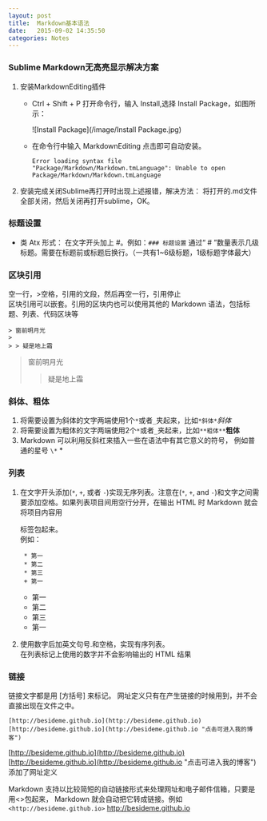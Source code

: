 ```yaml
---
layout: post
title:  Markdown基本语法
date:   2015-09-02 14:35:50
categories: Notes
---   
```


### Sublime Markdown无高亮显示解决方案   
 
1. 安装Markdown​Editing插件  

	* Ctrl + Shift + P 打开命令行，输入 Install,选择 Install Package，如图所示：
	  
	  ![Install Package](/image/Install Package.jpg)  

	* 在命令行中输入 Markdown​Editing 点击即可自动安装。  
	 
		`Error loading syntax file
		    "Package/Markdown/Markdown.tmLanguage": Unable to open Package/Markdown/Markdown.tmLanguage`

2. 安装完成关闭Sublime再打开时出现上述报错，解决方法：
将打开的.md文件全部关闭，然后关闭再打开sublime，OK。


### 标题设置  

* 类 Atx 形式：
在文字开头加上 \#。例如：`### 标题设置`&nbsp;通过“ # ”数量表示几级标题。需要在标题前或标题后换行。（一共有1~6级标题，1级标题字体最大）


### 区块引用  

空一行，>空格，引用的文段，然后再空一行，引用停止  
区块引用可以嵌套。引用的区块内也可以使用其他的 Markdown 语法，包括标题、列表、代码区块等

	> 窗前明月光  
	>       
	> > 疑是地上霜  
   
> 窗前明月光  
>       
> > 疑是地上霜  


### 斜体、粗体    

1. 将需要设置为斜体的文字两端使用1个`*`或者`_`夹起来，比如`*斜体*`*斜体*     
2. 将需要设置为粗体的文字两端使用2个`*`或者`_`夹起来，比如`**粗体**`**粗体**  
3. Markdown 可以利用反斜杠来插入一些在语法中有其它意义的符号，
例如普通的星号 `\*`  \*  


### 列表  

1. 在文字开头添加(`*`, `+`, 或者 `-`)实现无序列表。注意在(`*`, `+`, and `-`)和文字之间需要添加空格。如果列表项目间用空行分开，在输出 HTML 时 Markdown 就会将项目内容用 <p> 标签包起来。  
例如：

		* 第一  
		* 第二  
		* 第三  
		+ 第一

    * 第一  
    * 第二  
    * 第三  
    + 第一  

2. 使用数字后加英文句号.和空格，实现有序列表。  
在列表标记上使用的数字并不会影响输出的 HTML 结果 

### 链接

链接文字都是用 [方括号] 来标记。 网址定义只有在产生链接的时候用到，并不会直接出现在文件之中。  

    [http://besideme.github.io](http://besideme.github.io)
    [http://besideme.github.io](http://besideme.github.io "点击可进入我的博客") 

[http://besideme.github.io](http://besideme.github.io)  
[http://besideme.github.io](http://besideme.github.io "点击可进入我的博客") 添加了网址定义

Markdown 支持以比较简短的自动链接形式来处理网址和电子邮件信箱，只要是用<>包起来， Markdown 就会自动把它转成链接。例如 `<http://besideme.github.io>` <http://besideme.github.io>  